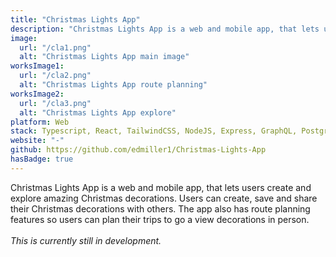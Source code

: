 ```yaml
---
title: "Christmas Lights App"
description: "Christmas Lights App is a web and mobile app, that lets users create and explore amazing Christmas decorations."
image:
  url: "/cla1.png"
  alt: "Christmas Lights App main image"
worksImage1:
  url: "/cla2.png"
  alt: "Christmas Lights App route planning"
worksImage2:
  url: "/cla3.png"
  alt: "Christmas Lights App explore"
platform: Web
stack: Typescript, React, TailwindCSS, NodeJS, Express, GraphQL, PostgresSQL and Cloudflare
website: "-"
github: https://github.com/edmiller1/Christmas-Lights-App
hasBadge: true
---
```


Christmas Lights App is a web and mobile app, that lets users create and explore amazing Christmas decorations.
Users can create, save and share their Christmas decorations with others. The app also has route planning features so users can plan their trips to go a view decorations in person. <br /><br /><i>This is currently still in development.</i>
